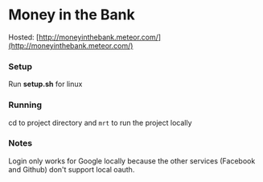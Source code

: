 Money in the Bank
=================

Hosted: [http://moneyinthebank.meteor.com/](http://moneyinthebank.meteor.com/)

### Setup
Run __setup.sh__ for linux

### Running
cd to project directory and `mrt` to run the project locally

### Notes
Login only works for Google locally because the other services (Facebook and Github) don't support local oauth.
